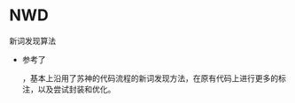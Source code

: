# NWD
新词发现算法

  - 参考了

    [matrix67的文章]: http://www.matrix67.com/blog/archives/5044	 "matrix67的文章"

    ，基本上沿用了苏神的代码流程的新词发现方法，在原有代码上进行更多的标注，以及尝试封装和优化。

